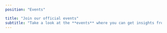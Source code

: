 ```yaml
---
position: "Events"

title: "Join our official events"
subtitle: "Take a look at the **events** where you can get insights from the **Open Data Hub**."
---
```


